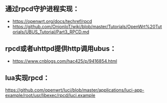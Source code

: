 ## 通过rpcd守护进程实现：
- https://openwrt.org/docs/techref/rpcd
- https://github.com/OnionIoT/wiki/blob/master/Tutorials/OpenWrt%20Tutorials/UBUS_Tutorial/Part3_RPCD.md

## rpcd或者uhttpd提供http调用ubus：
- https://www.cnblogs.com/hac425/p/9416854.html

## lua实现rpcd：
https://github.com/openwrt/luci/blob/master/applications/luci-app-example/root/usr/libexec/rpcd/luci.example